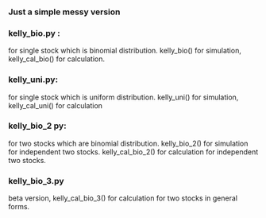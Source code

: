 ### Just a simple messy version
### kelly_bio.py : 
for single stock which is binomial distribution.
kelly_bio() for simulation, kelly_cal_bio() for calculation.
### kelly_uni.py: 
for single stock which is uniform distribution.
kelly_uni() for simulation, kelly_cal_uni() for calculation
### kelly_bio_2 py:
for two stocks which are binomial distribution.
kelly_bio_2() for simulation for independent two stocks.
kelly_cal_bio_2() for calculation for independent two stocks.
### kelly_bio_3.py
beta version, kelly_cal_bio_3() for calculation for two stocks in general forms.